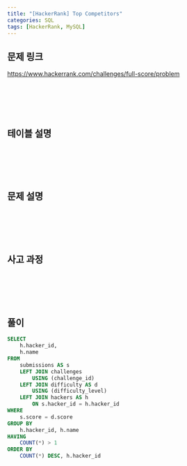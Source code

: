 ```yaml
---
title: "[HackerRank] Top Competitors"
categories: SQL
tags: [HackerRank, MySQL]
---
```


## 문제 링크

<https://www.hackerrank.com/challenges/full-score/problem>

<br><br><br><br>

## 테이블 설명

<br><br><br><br>

## 문제 설명

<br><br><br><br>

## 사고 과정

<br><br><br><br>

## 풀이

```sql
SELECT 
    h.hacker_id, 
    h.name 
FROM 
    submissions AS s 
    LEFT JOIN challenges 
        USING (challenge_id) 
    LEFT JOIN difficulty AS d 
        USING (difficulty_level) 
    LEFT JOIN hackers AS h 
        ON s.hacker_id = h.hacker_id 
WHERE 
    s.score = d.score 
GROUP BY 
    h.hacker_id, h.name 
HAVING 
    COUNT(*) > 1 
ORDER BY 
    COUNT(*) DESC, h.hacker_id
```